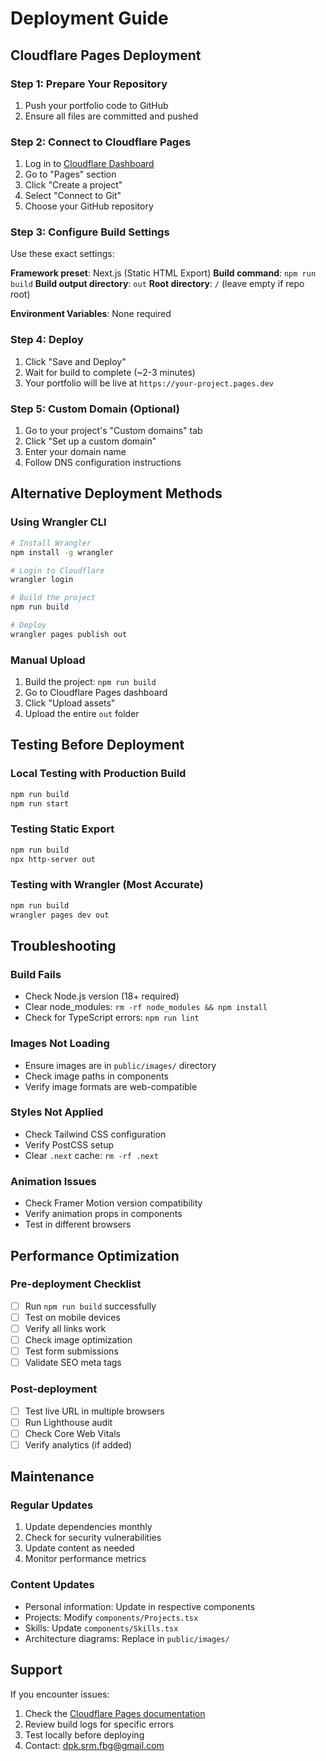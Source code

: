 # Deployment Guide

## Cloudflare Pages Deployment

### Step 1: Prepare Your Repository
1. Push your portfolio code to GitHub
2. Ensure all files are committed and pushed

### Step 2: Connect to Cloudflare Pages
1. Log in to [Cloudflare Dashboard](https://dash.cloudflare.com)
2. Go to "Pages" section
3. Click "Create a project"
4. Select "Connect to Git"
5. Choose your GitHub repository

### Step 3: Configure Build Settings
Use these exact settings:

**Framework preset**: Next.js (Static HTML Export)
**Build command**: `npm run build`
**Build output directory**: `out`
**Root directory**: `/` (leave empty if repo root)

**Environment Variables**: None required

### Step 4: Deploy
1. Click "Save and Deploy"
2. Wait for build to complete (~2-3 minutes)
3. Your portfolio will be live at `https://your-project.pages.dev`

### Step 5: Custom Domain (Optional)
1. Go to your project's "Custom domains" tab
2. Click "Set up a custom domain"
3. Enter your domain name
4. Follow DNS configuration instructions

## Alternative Deployment Methods

### Using Wrangler CLI
```bash
# Install Wrangler
npm install -g wrangler

# Login to Cloudflare
wrangler login

# Build the project
npm run build

# Deploy
wrangler pages publish out
```

### Manual Upload
1. Build the project: `npm run build`
2. Go to Cloudflare Pages dashboard
3. Click "Upload assets"
4. Upload the entire `out` folder

## Testing Before Deployment

### Local Testing with Production Build
```bash
npm run build
npm run start
```

### Testing Static Export
```bash
npm run build
npx http-server out
```

### Testing with Wrangler (Most Accurate)
```bash
npm run build
wrangler pages dev out
```

## Troubleshooting

### Build Fails
- Check Node.js version (18+ required)
- Clear node_modules: `rm -rf node_modules && npm install`
- Check for TypeScript errors: `npm run lint`

### Images Not Loading
- Ensure images are in `public/images/` directory
- Check image paths in components
- Verify image formats are web-compatible

### Styles Not Applied
- Check Tailwind CSS configuration
- Verify PostCSS setup
- Clear `.next` cache: `rm -rf .next`

### Animation Issues
- Check Framer Motion version compatibility
- Verify animation props in components
- Test in different browsers

## Performance Optimization

### Pre-deployment Checklist
- [ ] Run `npm run build` successfully
- [ ] Test on mobile devices
- [ ] Verify all links work
- [ ] Check image optimization
- [ ] Test form submissions
- [ ] Validate SEO meta tags

### Post-deployment
- [ ] Test live URL in multiple browsers
- [ ] Run Lighthouse audit
- [ ] Check Core Web Vitals
- [ ] Verify analytics (if added)

## Maintenance

### Regular Updates
1. Update dependencies monthly
2. Check for security vulnerabilities
3. Update content as needed
4. Monitor performance metrics

### Content Updates
- Personal information: Update in respective components
- Projects: Modify `components/Projects.tsx`
- Skills: Update `components/Skills.tsx`
- Architecture diagrams: Replace in `public/images/`

## Support

If you encounter issues:
1. Check the [Cloudflare Pages documentation](https://developers.cloudflare.com/pages/)
2. Review build logs for specific errors
3. Test locally before deploying
4. Contact: dpk.srm.fbg@gmail.com
